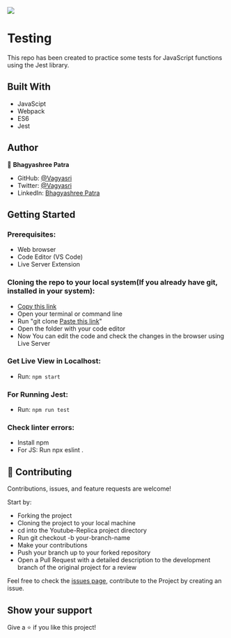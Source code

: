 ![](https://img.shields.io/badge/Microverse-blueviolet)

# Testing
This repo has been created to practice some tests for JavaScript functions using the Jest library.

## Built With

- JavaScipt
- Webpack
- ES6
- Jest

## Author

👤 **Bhagyashree Patra**

- GitHub: [@Vagyasri](https://github.com/Vagyasri)
- Twitter: [@Vagyasri](https://twitter.com/Vagyasri)
- LinkedIn: [Bhagyashree Patra](https://www.linkedin.com/in/bhagyashree-patra-029bb059/)

## Getting Started

### Prerequisites:

- Web browser
- Code Editor (VS Code)
- Live Server Extension

### Cloning the repo to your local system(If you already have git, installed in your system):

- [Copy this link](https://github.com/Vagyasri/Test-Practice.git)
- Open your terminal or command line
- Run "git clone [Paste this link](https://github.com/Vagyasri/Test-Practice.git)"
- Open the folder with your code editor
- Now You can edit the code and check the changes in the browser using Live Server


### Get Live View in Localhost:

- Run: `npm start`

### For Running Jest:
- Run: `npm run test`

### Check linter errors:

- Install npm
- For JS: Run npx eslint .

## 🤝 Contributing

Contributions, issues, and feature requests are welcome!

Start by:

- Forking the project
- Cloning the project to your local machine
- cd into the Youtube-Replica project directory
- Run git checkout -b your-branch-name
- Make your contributions
- Push your branch up to your forked repository
- Open a Pull Request with a detailed description to the development branch of the original project for a review

Feel free to check the [issues page](https://github.com/Vagyasri/Test-Practice/issues), contribute to the Project by creating an issue.


## Show your support
Give a ⭐️ if you like this project!
